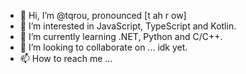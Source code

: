- 👋 Hi, I’m @tqrou, pronounced [t ah r ow]
- 👀 I’m interested in JavaScript, TypeScript and Kotlin.
- 🌱 I’m currently learning .NET, Python and C/C++.
- 💞️ I’m looking to collaborate on ... idk yet.
- 📫 How to reach me ...

<!---
tqrou/tqrou is a ✨ special ✨ repository because its `README.md` (this file) appears on your GitHub profile.
You can click the Preview link to take a look at your changes.
--->
